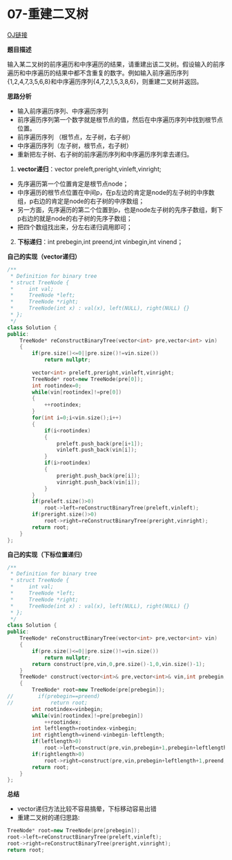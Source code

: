 # 07-重建二叉树

[OJ链接](https://www.nowcoder.com/practice/8a19cbe657394eeaac2f6ea9b0f6fcf6?tpId=13&tqId=11157&tPage=1&rp=1&ru=/ta/coding-interviews&qru=/ta/coding-interviews/question-ranking)

**题目描述**

输入某二叉树的前序遍历和中序遍历的结果，请重建出该二叉树。假设输入的前序遍历和中序遍历的结果中都不含重复的数字。例如输入前序遍历序列{1,2,4,7,3,5,6,8}和中序遍历序列{4,7,2,1,5,3,8,6}，则重建二叉树并返回。

**思路分析**

* 输入前序遍历序列、中序遍历序列
* 前序遍历序列第一个数字就是根节点的值，然后在中序遍历序列中找到根节点位置。
* 前序遍历序列 （根节点，左子树，右子树）
* 中序遍历序列（左子树，根节点，右子树）
* 重新把左子树、右子树的前序遍历序列和中序遍历序列拿去递归。

1. **vector递归**：vector<int> preleft,preright,vinleft,vinright;
  * 先序遍历第一个位置肯定是根节点node；
  * 中序遍历的根节点位置在中间p，在p左边的肯定是node的左子树的中序数组，p右边的肯定是node的右子树的中序数组；
  * 另一方面，先序遍历的第二个位置到p，也是node左子树的先序子数组，剩下p右边的就是node的右子树的先序子数组；
  * 把四个数组找出来，分左右递归调用即可；
  
2. **下标递归**：int prebegin,int preend,int vinbegin,int vinend；

**自己的实现（vector递归）**

```c++
/**
 * Definition for binary tree
 * struct TreeNode {
 *     int val;
 *     TreeNode *left;
 *     TreeNode *right;
 *     TreeNode(int x) : val(x), left(NULL), right(NULL) {}
 * };
 */
class Solution {
public:
    TreeNode* reConstructBinaryTree(vector<int> pre,vector<int> vin) 
    {
        if(pre.size()<=0||pre.size()!=vin.size())
            return nullptr;
        
        vector<int> preleft,preright,vinleft,vinright;
        TreeNode* root=new TreeNode(pre[0]);
        int rootindex=0;
        while(vin[rootindex]!=pre[0])
        {
            ++rootindex;
        }
        for(int i=0;i<vin.size();i++)
        {
            if(i<rootindex)
            {
                preleft.push_back(pre[i+1]);
                vinleft.push_back(vin[i]);
            }
            if(i>rootindex)
            {
                preright.push_back(pre[i]);
                vinright.push_back(vin[i]);
            }
        }
        if(preleft.size()>0)
            root->left=reConstructBinaryTree(preleft,vinleft);
        if(preright.size()>0)
            root->right=reConstructBinaryTree(preright,vinright);
        return root;
    }
};
```

**自己的实现（下标位置递归）**

```c++
/**
 * Definition for binary tree
 * struct TreeNode {
 *     int val;
 *     TreeNode *left;
 *     TreeNode *right;
 *     TreeNode(int x) : val(x), left(NULL), right(NULL) {}
 * };
 */
class Solution {
public:
    TreeNode* reConstructBinaryTree(vector<int> pre,vector<int> vin) 
    {
        if(pre.size()<=0||pre.size()!=vin.size())
            return nullptr;
        return construct(pre,vin,0,pre.size()-1,0,vin.size()-1);
    }
    TreeNode* construct(vector<int>& pre,vector<int>& vin,int prebegin,int preend,int vinbegin,int vinend)
    {
        TreeNode* root=new TreeNode(pre[prebegin]);
//        if(prebegin==preend)
//            return root;
        int rootindex=vinbegin;
        while(vin[rootindex]!=pre[prebegin])
            ++rootindex;
        int leftlength=rootindex-vinbegin;
        int rightlength=vinend-vinbegin-leftlength;
        if(leftlength>0)
            root->left=construct(pre,vin,prebegin+1,prebegin+leftlength,vinbegin,rootindex-1);
        if(rightlength>0)
            root->right=construct(pre,vin,prebegin+leftlength+1,preend,rootindex+1,vinend);
        return root;
    }
};
```


**总结**

* vector递归方法比较不容易搞晕，下标移动容易出错
* 重建二叉树的递归思路:
```c++
TreeNode* root=new TreeNode(pre[prebegin]);
root->left=reConstructBinaryTree(preleft,vinleft);
root->right=reConstructBinaryTree(preright,vinright);
return root;
```


